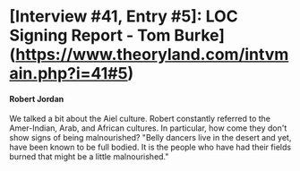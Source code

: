 # [Interview #41, Entry #5]: LOC Signing Report - Tom Burke](https://www.theoryland.com/intvmain.php?i=41#5)

#### Robert Jordan

We talked a bit about the Aiel culture. Robert constantly referred to the Amer-Indian, Arab, and African cultures. In particular, how come they don't show signs of being malnourished? "Belly dancers live in the desert and yet, have been known to be full bodied. It is the people who have had their fields burned that might be a little malnourished."

